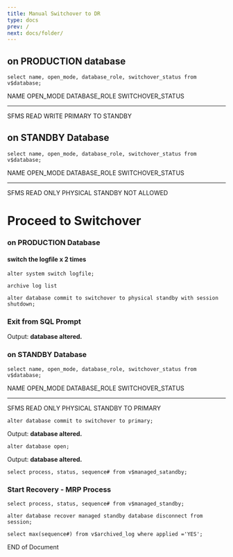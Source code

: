 ```yaml
---
title: Manual Switchover to DR
type: docs
prev: /
next: docs/folder/
---
```



## on PRODUCTION database

```
select name, open_mode, database_role, switchover_status from v$database;
```

NAME      OPEN_MODE            DATABASE_ROLE    SWITCHOVER_STATUS
--------- -------------------- 	---------------- --------------------
SFMS      READ WRITE           PRIMARY          TO STANDBY


## on STANDBY Database
```
select name, open_mode, database_role, switchover_status from v$database;
```
NAME      OPEN_MODE            DATABASE_ROLE    SWITCHOVER_STATUS
--------- -------------------- 	---------------- --------------------
SFMS      READ ONLY           PHYSICAL STANDBY          	NOT ALLOWED


# Proceed to Switchover

### on PRODUCTION Database


#### switch the logfile x 2 times

```
alter system switch logfile;
```
```
archive log list
```
```
alter database commit to switchover to physical standby with session shutdown;
```

### Exit from SQL Prompt

Output: **database altered.**


### on STANDBY Database
```
select name, open_mode, database_role, switchover_status from v$database;
```
NAME      OPEN_MODE            DATABASE_ROLE    SWITCHOVER_STATUS
--------- -------------------- 	---------------- --------------------
SFMS      READ ONLY           PHYSICAL STANDBY   TO PRIMARY

```
alter database commit to switchover to primary;
```

Output: **database altered.**

```
alter database open;
```

Output: **database altered.**

```
select process, status, sequence# from v$managed_satandby;
```

### Start Recovery - MRP Process
```
select process, status, sequence# from v$managed_standby;

alter database recover managed standby database disconnect from session;

select max(sequence#) from v$archived_log where applied ='YES';
```


END of Document